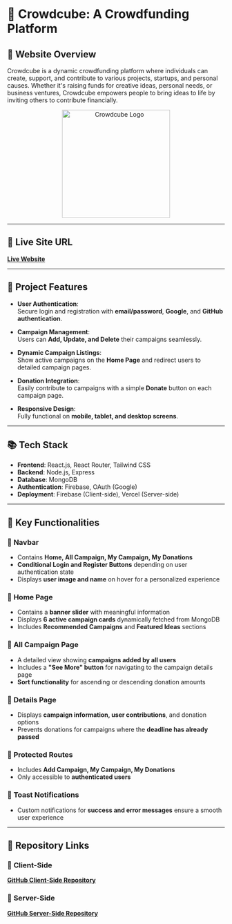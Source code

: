 # 🚀 **Crowdcube: A Crowdfunding Platform**  

## 🎯 **Website Overview**  

Crowdcube is a dynamic crowdfunding platform where individuals can create, support, and contribute to various projects, startups, and personal causes. Whether it's raising funds for creative ideas, personal needs, or business ventures, Crowdcube empowers people to bring ideas to life by inviting others to contribute financially.

<p align="center">
  <img src="https://i.ibb.co/RBGH63q/crowdcube.webp" alt="Crowdcube Logo" width="250" height="250" />
</p>

---

## 🔗 **Live Site URL**  
[**Live Website**](https://crowdcube-934d7.web.app/)

---

## 📜 **Project Features**  

- **User Authentication**:  
  Secure login and registration with **email/password**, **Google**, and **GitHub authentication**.

- **Campaign Management**:  
  Users can **Add, Update, and Delete** their campaigns seamlessly.

- **Dynamic Campaign Listings**:  
  Show active campaigns on the **Home Page** and redirect users to detailed campaign pages.

- **Donation Integration**:  
  Easily contribute to campaigns with a simple **Donate** button on each campaign page.

- **Responsive Design**:  
  Fully functional on **mobile, tablet, and desktop screens**.

---

## 📚 **Tech Stack**  

- **Frontend**: React.js, React Router, Tailwind CSS  
- **Backend**: Node.js, Express  
- **Database**: MongoDB  
- **Authentication**: Firebase, OAuth (Google)  
- **Deployment**: Firebase (Client-side), Vercel (Server-side)  

---

## 📝 **Key Functionalities**  

### 🔹 **Navbar**  
- Contains **Home, All Campaign, My Campaign, My Donations**  
- **Conditional Login and Register Buttons** depending on user authentication state  
- Displays **user image and name** on hover for a personalized experience  

### 🔹 **Home Page**  
- Contains a **banner slider** with meaningful information  
- Displays **6 active campaign cards** dynamically fetched from MongoDB  
- Includes **Recommended Campaigns** and **Featured Ideas** sections  

### 🔹 **All Campaign Page**  
- A detailed view showing **campaigns added by all users**  
- Includes a **"See More" button** for navigating to the campaign details page  
- **Sort functionality** for ascending or descending donation amounts  

### 🔹 **Details Page**  
- Displays **campaign information, user contributions**, and donation options  
- Prevents donations for campaigns where the **deadline has already passed**  

### 🔹 **Protected Routes**  
- Includes **Add Campaign, My Campaign, My Donations**  
- Only accessible to **authenticated users**  

### 🔹 **Toast Notifications**  
- Custom notifications for **success and error messages** ensure a smooth user experience  

---

## 📂 **Repository Links**  

### 🔹 **Client-Side**  
[**GitHub Client-Side Repository**](https://github.com/programming-hero-web-course2/b10-a10-client-side-sumu9897)  

### 🔹 **Server-Side**  
[**GitHub Server-Side Repository**](https://github.com/programming-hero-web-course2/b10-a10-server-side-sumu9897)  
